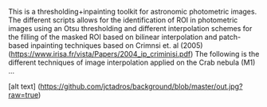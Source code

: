 This is a thresholding+inpainting toolkit for astronomic photometric images. The different scripts allows for the identification of ROI in photometric images using an Otsu thresholding and different interpolation schemes for the filling of the masked ROI based on bilinear interpolation and patch-based inpainting techniques based on Crimnsi et. al (2005) (https://www.irisa.fr/vista/Papers/2004_ip_criminisi.pdf) The following is the different techniques of image interpolation applied on the Crab nebula (M1) ... 

[alt text] (https://github.com/jctadros/background/blob/master/out.jpg?raw=true)
